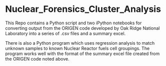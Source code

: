 Nuclear_Forensics_Cluster_Analysis
==================================

This Repo contains a Python script and two iPython notebooks for converting output from the ORIGEN code developed by Oak Ridge National Laboratory into a series of .csv files and a summary excel.

There is also a Python program which uses regression analysis to match unknown samples to known Nuclear Reactor fuels cell groupings. The program works well with the format of the summary excel file created from the ORIGEN code noted above.
